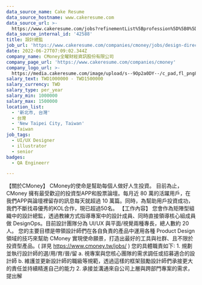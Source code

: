 ```yaml
---
data_source_name: Cake Resume
data_source_hostname: www.cakeresume.com
data_source_url: >-
  https://www.cakeresume.com/jobs?refinementList%5Bprofession%5D%5B0%5D=engineering_qa-engineer&refinementList%5Bsalary_currency%5D=TWD&range%5Bsalary_range%5D%5Bmin%5D=800096
data_source_internal_id: '42588'
title: 設計總監
job_url: 'https://www.cakeresume.com/companies/cmoney/jobs/design-director-3dae9f'
date: 2022-06-27T07:09:02.344Z
company_name: CMoney全曜財經資訊股份有限公司
company_page_url: 'https://www.cakeresume.com/companies/cmoney'
company_logo_url: >-
  https://media.cakeresume.com/image/upload/s--9Op2a0DY--/c_pad,fl_png8,h_200,w_200/v1644561289/mjuylc3a6wh5gwcnelln.png
salary_text: TWD1000000 - TWD1500000
salary_currency: TWD
salary_type: per_year
salary_min: 1000000
salary_max: 1500000
location_list:
  - '新北市, 台灣'
  - 台灣
  - 'New Taipei City, Taiwan'
  - Taiwan
job_tags:
  - UI/UX Designer
  - illustrator
  - senior
badges:
  - QA Engineerr

---
```


【關於CMoney】 CMoney的使命是幫助每個人做好人生投資。 目前為止，CMoney 擁有最受歡迎的投資型APP和股票論壇。每月近 80 萬的活躍用戶，在我們APP與論壇裡留存的訊息每天就超過 10 萬篇。同時，為幫助用戶投資成功，我們不斷找尋優秀的KOL合作，現已超過50名。 【工作內容】 您會作為矩陣型組織中的設計總監，透過教練方式指導專案中的設計成員、同時直接領導核心組成員做 DesignOps。目前設計團隊分為 UI/UX 與平面/視覺兩種專長，總人數約 20 人。 您的主要目標是帶領設計師們在各自負責的產品中運用各種 Product Design 領域的技巧來幫助 CMoney 實現使命願景，打造出最好的工具與社群、且不限於投資型產品。( 詳見 https://www.cmoney.tw/jobs/ ) 您的具體職責如下∶ 1. 規劃並執行設計師的選/用/育/晉/留 a. 視專案與您核心團隊的需求調任或招募適合的設計師 b. 維護並更新設計師的職級等規範，透過這樣的框架鼓勵設計師們承接更大的責任並持續精進自己的能力 2. 承接並溝通來自公司上層與跨部門專案的需求，提出解